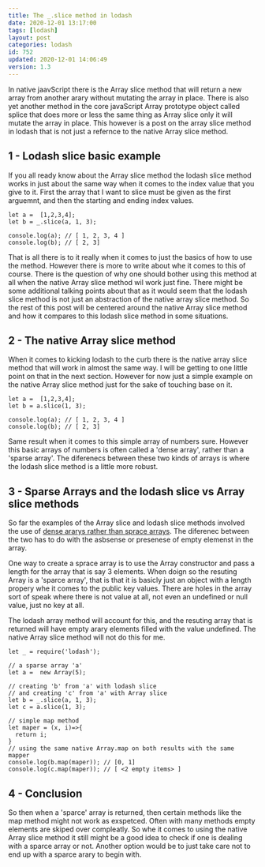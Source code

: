 ```yaml
---
title: The _.slice method in lodash
date: 2020-12-01 13:17:00
tags: [lodash]
layout: post
categories: lodash
id: 752
updated: 2020-12-01 14:06:49
version: 1.3
---
```


In native jaavScript there is the Array slice method that will return a new array from another arary without mutating the array in place. There is also yet another method in the core javaScript Array prototype object called splice that does more or less the same thing as Array slice only it will mutate the array in place. This however is a post on the array slice method in lodash that is not just a refernce to the native Array slice method.

<!-- more -->

## 1 - Lodash slice basic example

If you all ready know about the Array slice method the lodash slice method works in just about the same way when it comes to the index value that you give to it. First the array that I want to slice must be given as the first arguemnt, and then the starting and ending index values.

```
let a =  [1,2,3,4];
let b = _.slice(a, 1, 3);
 
console.log(a); // [ 1, 2, 3, 4 ]
console.log(b); // [ 2, 3]
```

That is all there is to it really when it comes to just the basics of how to use the method. However there is more to write about whe it comes to this of course. There is the question of why one should bother using this method at all when the native Array slice method wil work just fine. There might be some additional talking points about that as it would seem that the lodash slice method is not just an abstraction of the native array slice method. So the rest of this post will be centered around the native Array slice method and how it compares to this lodash slice method in some situations.

## 2 - The native Array slice method

When it comes to kicking lodash to the curb there is the native array slice method that will work in almost the same way. I will be getting to one little point on that in the next section. However for now just a simple example on the native Array slice method just for the sake of touching base on it.

```
let a =  [1,2,3,4];
let b = a.slice(1, 3);
 
console.log(a); // [ 1, 2, 3, 4 ]
console.log(b); // [ 2, 3]
```

Same result when it comes to this simple array of numbers sure. However this basic arrays of numbers is often called a 'dense array', rather than a 'sparse array'. The diferenecs between these two kinds of arrays is where the lodash slice method is a little more robust.

## 3 - Sparse Arrays and the lodash slice vs Array slice methods

So far the examples of the Array slice and lodash slice methods involved the use of [dense ararys rather than sprace arrays](https://2ality.com/2012/06/dense-arrays.html). The diferenec between the two has to do with the asbsense or presenese of empty elemenst in the array.

One way to create a sprace array is to use the Array constructor and pass a length for the array that is say 3 elements. When doign so the resuting Array is a 'sparce array', that is that it is basicly just an object with a length propery whe it comes to the public key values. There are holes in the array sort of speak where there is not value at all, not even an undefined or null value, just no key at all.

The lodash array method will account for this, and the resuting array that is returned will have empty arary elements filled with the value undefined. The native Array slice method will not do this for me.

```
let _ = require('lodash');
 
// a sparse array 'a'
let a =  new Array(5);
 
// creating 'b' from 'a' with lodash slice
// and creating 'c' from 'a' with Array slice
let b = _.slice(a, 1, 3);
let c = a.slice(1, 3);
 
// simple map method
let maper = (x, i)=>{
  return i;
}
// using the same native Array.map on both results with the same mapper
console.log(b.map(maper)); // [0, 1]
console.log(c.map(maper)); // [ <2 empty items> ]
```

## 4 - Conclusion

So then when a 'sparce' array is returned, then certain methods like the map method might not work as exspetced. Often with many methods empty elements are skiped over compleatly. So whe it comes to using the native Array slice method it still might be a good idea to check if one is dealing with a sparce array or not. Another option would be to just take care not to end up with a sparce arary to begin with.